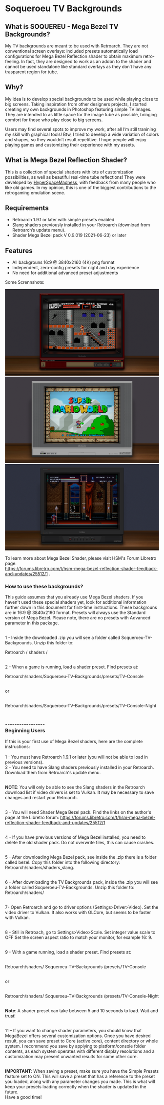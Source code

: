 # Soqueroeu TV Backgrounds
<h2>What is SOQUEREU - Mega Bezel TV Backgrounds?</h2>
<p>My TV backgrounds are meant to be used with Retroarch. They are not conventional screen overlays: included presets automatically load configurations for Mega Bezel Reflection shader to obtain maximum retro-feeling. In fact, they are designed to work as an addon to the shader and cannot be used standalone like standard overlays as they don&rsquo;t have any trasparent region for tube.</p>
<h2>Why?</h2>
<p>My idea is to develop special backgrounds to be used while playing close to big screens. Taking inspiration from other designers projects, I started creating my own backgrounds in Photoshop featuring simple TV images. They are intended to as little space for the image tube as possible, bringing comfort for those who play close to big screens.</p>
<p>Users may find several spots to improve my work, after all I&rsquo;m still tranining my skill with graphical tools! Btw, I tried to develop a wide variation of colors and shapes, so they wouldn&rsquo;t result repetitive. I hope people will enjoy playing games and customizing their experience with my assets.</p>
<h2>What is Mega Bezel Reflection Shader?</h2>
<p>This is a collection of special shaders with lots of customization possibilities, as well as beautiful real-time tube reflections! They were developed by <a href="https://forums.libretro.com/u/hyperspacemadness/summary">HyperSpaceMadness</a>, with feedback from many people who like old games. In my opinion, this is one of the biggest contributions to the retrogaming emulation scene.</p>
<h2>Requirements</h2>
<ul>
<li>Retroarch 1.9.1 or later with simple presets enabled</li>
<li>Slang shaders previously installed in your Retroarch (download from Retroarch&rsquo;s update menu).</li>
<li>Shader Mega Bezel pack V 0.9.019 (2021-06-23) or later</li>
</ul>
<h2>Features</h2>
<ul>
<li>All backgrouns 16:9 @ 3840x2160 (4K) png format</li>
<li>Independent, zero-config presets for night and day experience</li>
<li>No need for additional advanced preset adjustments</li>
</ul>

Some Scrennshots:

![](/Screenshots/FDS_Akumajou_Dracula.png?raw=true)
![](/Screenshots/SNES_Super_MarioWorld.png?raw=true)
![](/Screenshots/SegaGenesis_Castlevania.png?raw=true)


<p>To learn more about Mega Bezel Shader, please visit HSM's Forum Libretro page:<br /><a href="https://forums.libretro.com/t/hsm-mega-bezel-reflection-shader-feedback-and-updates/25512/1" rel="nofollow">https://forums.libretro.com/t/hsm-mega-bezel-reflection-shader-feedback-and-updates/25512/1</a> .</p

  ---------------
<h3><strong>How to use these backgrounds? </strong></h3>
<p>This guide assumes that you already use Mega Bezel shaders. If you haven't used these special shaders yet, look for additional information further down in this document for first-time instructions. These backgrouns are in 16:9 @ 3840x2160 format. Presets will always use the Standard version of Mega Bezel. Please note, there are no presets with Advanced parameter in this package.</p>
<p><br />1 - Inside the downloaded .zip you will see a folder called Soqueroeu-TV-Backgrounds. Unzip this folder to:</p>
<p>Retroarch / shaders /</p>
<p><br />2 - When a game is running, load a shader preset. Find presets at:</p>
<p>Retroarch/shaders/Soqueroeu-TV-Backgrounds/presets/TV-Console</p>
<p><br />or</p>
<p><br />Retroarch/shaders/Soqueroeu-TV-Backgrounds/presets/TV-Console-Night</p>
<h3><br />-----------------<br /><strong>Beginning Users</strong></h3>
<p>If this is your first use of Mega Bezel shaders, here are the complete instructions:<br /><br />1 - You must have Retroarch 1.9.1 or later (you will not be able to load in previous versions).<br />2 - You need to have Slang shaders previously installed in your Retroarch. Download them from Retroarch's update menu.</p>
<p><br /><strong>NOTE</strong>: You will only be able to see the Slang shaders in the Retroarch download list if video drivers is set to Vulkan. It may be necessary to save changes and restart your Retroarch.</p>
<p><br />3 - You will need Shader Mega Bezel pack. Find the links on the author's page at the Libretro forum: <a href="https://forums.libretro.com/t/hsm-mega-bezel-reflection-shader-feedback-and-updates/25512/1">https://forums.libretro.com/t/hsm-mega-bezel-reflection-shader-feedback-and-updates/25512/1</a></p>
<p><br />4 - If you have previous versions of Mega Bezel installed, you need to delete the old shader pack. Do not overwrite files, this can cause crashes.</p>
<p><br />5 - After downloading Mega Bezel pack, see inside the .zip there is a folder called bezel. Copy this folder into the following directory: Retroarch/shaders/shaders_slang.</p>
<p><br />6 &ndash; After downloading the TV Backgrounds pack, inside the .zip you will see a folder called Soqueroeu-TV-Backgrounds. Unzip this folder to: Retroarch/shaders/</p>
<p><br />7- Open Retroarch and go to driver options (Settings&gt;Driver&gt;Video). Set the video driver to Vulkan. It also works with GLCore, but seems to be faster with Vulkan.</p>
<p><br />8 - Still in Retroach, go to Settings&gt;Video&gt;Scale. Set integer value scale to OFF Set the screen aspect ratio to match your monitor, for example 16: 9.</p>
<p><br />9 - With a game running, load a shader preset. Find presets at:</p>
<p><br />Retroarch/shaders/ Soqueroeu-TV-Backgrounds /presets/TV-Console</p>
<p><br />or</p>
<p><br />Retroarch/shaders/ Soqueroeu-TV-Backgrounds /presets/TV-Console-Night</p>
<p><br /><strong>Note</strong>: A shader preset can take between 5 and 10 seconds to load. Wait and trust!</p>
<p><br />11 &ndash; If you want to change shader parameters, you should know that MegaBezel offers several customization options. Once you have desired result, you can save preset to Core (active core), content directory or whole system. I recommend you save by applying to platform/console folder contents, as each system operates with different display resolutions and a customization may present unwanted results for some other core.</p>
<p><br /><strong>IMPORTANT</strong>: When saving a preset, make sure you have the Simple Presets feature set to ON. This will save a preset that has a reference to the preset you loaded, along with any parameter changes you made. This is what will keep your presets loading correctly when the shader is updated in the future.<br />Have a good time!</p>
